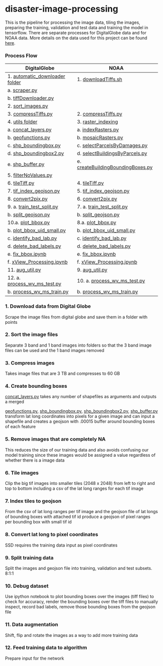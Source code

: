 # disaster-image-processing

This is the pipeline for processing the image data, tiling the images, preparing the training, validation and test data and training the model in tensorflow.  There are separate processes for DigitalGlobe data and for NOAA data.  More details on the data used for this project can be found [here](https://github.com/DDS-Lab/disaster-image-processing/blob/master/data.md). 

### Process Flow

| DigitalGlobe | NOAA |
| --------------------- | --------------------|
|1. [automatic_downloader folder](https://github.com/DDS-Lab/disaster-image-processing/tree/master/automatic-image-downloader)|1. [downloadTiffs.sh]()|
|a. [scraper.py](https://github.com/DDS-Lab/disaster-image-processing/blob/master/automatic-image-downloader/scripts/scraper.py)||
|b. [tiffDownloader.py](https://github.com/DDS-Lab/disaster-image-processing/blob/automatic-image-downloader/automatic-image-downloader/automatic_downloader/tiffDownloader.py)||
|2. [sort_images.py](https://github.com/DDS-Lab/harvey-data-processing/blob/script_cleaning/band_sorting/sort_images.py)||
|3. [compressTiffs.py](https://github.com/DDS-Lab/disaster-image-processing/blob/master/raster-processing/raster_utilities/compressTiffs.py)|2. [compressTiffs.py](https://github.com/DDS-Lab/disaster-image-processing/blob/master/raster-processing/raster_utilities/compressTiffs.py)|
|4. [utils folder](https://github.com/DDS-Lab/disaster-image-processing/tree/master/utils)|3. [raster_indexing]()|
|a. [concat_layers.py](https://github.com/DDS-Lab/disaster-image-processing/blob/master/utils/concat_layers.py)|a. [indexRasters.py]()|
|b. [geofunctions.py](https://github.com/DDS-Lab/disaster-image-processing/blob/master/utils/geofunctions.py)|b. [mosaicRasters.py]()
|c. [shp_boundingbox.py](https://github.com/DDS-Lab/disaster-image-processing/blob/master/utils/shp_boundingbox.py)|c. [selectParcelsByDamages.py]()|
|d. [shp_boundingbox2.py](https://github.com/DDS-Lab/disaster-image-processing/blob/master/utils/shp_boundingbox2.py)|d. [selectBuildingsByParcels.py]()|
|e. [shp_buffer.py](https://github.com/DDS-Lab/disaster-image-processing/blob/master/utils/shp_buffer.py)|e. [createBuildingBoundingBoxes.py]()|
|5. [filterNoValues.py](https://github.com/DDS-Lab/disaster-image-processing/blob/master/raster-processing/raster_sorting/filterNoValues.py)||
|6. [tileTiff.py](https://github.com/DDS-Lab/hyak_files/blob/master/tileTiff.py)|4. [tileTiff.py](https://github.com/DDS-Lab/hyak_files/blob/master/tileTiff.py)|
|7. [tif_index_geojson.py](https://github.com/DDS-Lab/disaster-image-processing/blob/master/tif_index_geojson.py)|5. [tif_index_geojson.py](https://github.com/DDS-Lab/disaster-image-processing/blob/master/tif_index_geojson.py)|
|8. [convert2pix.py](https://github.com/DDS-Lab/disaster-image-processing/blob/master/utils/convert2pix.py)|6. [convert2pix.py](https://github.com/DDS-Lab/disaster-image-processing/blob/master/utils/convert2pix.py)|
|9. a. [train_test_split.py](https://github.com/DDS-Lab/harvey_data_process/blob/master/train_test_split.py)|7. a. [train_test_split.py](https://github.com/DDS-Lab/harvey_data_process/blob/master/train_test_split.py)|
|b. [split_geojson.py](https://github.com/DDS-Lab/harvey_data_process/blob/master/split_geojson.py)|b. [split_geojson.py](https://github.com/DDS-Lab/harvey_data_process/blob/master/split_geojson.py)|
|10.a. [plot_bbox.py](https://github.com/DDS-Lab/harvey_data_process/blob/master/plot_bbox.py)|8.a. [plot_bbox.py](https://github.com/DDS-Lab/harvey_data_process/blob/master/plot_bbox.py)|
|b. [plot_bbox_uid_small.py](https://github.com/DDS-Lab/harvey_data_process/blob/master/plot_bbox_uid_small.py)|b. [plot_bbox_uid_small.py](https://github.com/DDS-Lab/harvey_data_process/blob/master/plot_bbox_uid_small.py)|
|c. [identify_bad_lab.py](https://github.com/DDS-Lab/harvey_data_process/blob/master/identify_bad_labels.py)|c. [identify_bad_lab.py](https://github.com/DDS-Lab/harvey_data_process/blob/master/identify_bad_labels.py)|
|d. [delete_bad_labels.py](https://github.com/DDS-Lab/harvey_data_process/blob/master/delete_bad_labels.py)|d. [delete_bad_labels.py](https://github.com/DDS-Lab/harvey_data_process/blob/master/delete_bad_labels.py)|
|e. [fix_bbox.ipynb](https://github.com/DDS-Lab/harvey_data_process/blob/master/fix_bbox.ipynb)|e. [fix_bbox.ipynb](https://github.com/DDS-Lab/harvey_data_process/blob/master/fix_bbox.ipynb)|
|f. [xView_Processing.ipynb](https://github.com/DDS-Lab/harvey_data_process/blob/master/xView_Processing.ipynb)|f. [xView_Processing.ipynb](https://github.com/DDS-Lab/harvey_data_process/blob/master/xView_Processing.ipynb)|
|11. [aug_util.py](https://github.com/DDS-Lab/harvey_data_process/blob/master/aug_util.py)|9. [aug_util.py](https://github.com/DDS-Lab/harvey_data_process/blob/master/aug_util.py)|
|12. a. [process_wv_ms_test.py](https://github.com/DDS-Lab/harvey_data_process/blob/master/process_wv_ms_test.py)|10. a. [process_wv_ms_test.py](https://github.com/DDS-Lab/harvey_data_process/blob/master/process_wv_ms_test.py)|
|b. [process_wv_ms_train.py](https://github.com/DDS-Lab/harvey_data_process/blob/master/process_wv_ms_train.py)|b. [process_wv_ms_train.py](https://github.com/DDS-Lab/harvey_data_process/blob/master/process_wv_ms_train.py)|


### 1. Download data from Digital Globe

Scrape the image files from digital globe and save them in a folder with points

### 2. Sort the image files

Separate 3 band and 1 band images into folders so that the 3 band image files can be used and the 1 band images removed

### 3. Compress images

Takes image files that are 3 TB and compresses to 60 GB

### 4. Create bounding boxes

[concat_layers.py](https://github.com/DDS-Lab/disaster-image-processing/blob/master/utils/concat_layers.py) takes any number of shapefiles as arguments and outputs a merged

[geofunctions.py](https://github.com/DDS-Lab/disaster-image-processing/blob/master/utils/geofunctions.py), [shp_boundingbox.py](https://github.com/DDS-Lab/disaster-image-processing/blob/master/utils/shp_boundingbox.py), [shp_boundingbox2.py](https://github.com/DDS-Lab/disaster-image-processing/blob/master/utils/shp_boundingbox2.py), [shp_buffer.py](https://github.com/DDS-Lab/disaster-image-processing/blob/master/utils/shp_buffer.py) transform lat long coordinates into pixels for a given image and can input a shapefile and creates a geojson with .00015 buffer around bounding boxes of each feature

### 5. Remove images that are completely NA

This reduces the size of our training data and also avoids confusing our model training since these images would be assigned a value regardless of whether there is a image data

### 6. Tile images

Clip the big tif images into smaller tiles (2048 x 2048) from left to right and top to bottom including a csv of the lat long ranges for each tif image

### 7. Index tiles to geojson

From the csv of lat long ranges per tif image and the geojson file of lat longs of bounding boxes with attached tif id produce a geojson of pixel ranges per bounding box with small tif id

### 8. Convert lat long to pixel coordinates

SSD requires the training data input as pixel coordinates

### 9. Split training data

Split the images and geojson file into training, validation and test subsets.  8:1:1

### 10. Debug dataset

Use ipython notebook to plot bounding boxes over the images (tiff files) to check for accuracy, render the bounding boxes over the tiff files to manually inspect, record bad labels, remove those bounding boxes from the geojson file

### 11. Data augmentation

Shift, flip and rotate the images as a way to add more training data

### 12. Feed training data to algorithm
Prepare input for the network

